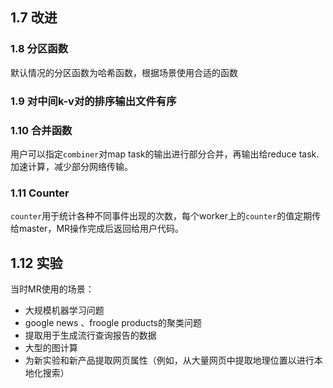 ## 1.7 改进

### 1.8 分区函数

默认情况的分区函数为哈希函数，根据场景使用合适的函数

### 1.9 对中间k-v对的排序输出文件有序

### 1.10 合并函数

用户可以指定`combiner`对map task的输出进行部分合并，再输出给reduce task. 加速计算，减少部分网络传输。

### 1.11 Counter

`counter`用于统计各种不同事件出现的次数，每个worker上的`counter`的值定期传给master，MR操作完成后返回给用户代码。

## 1.12 实验

当时MR使用的场景：

- 大规模机器学习问题
- google news 、froogle products的聚类问题
- 提取用于生成流行查询报告的数据
- 大型的图计算
- 为新实验和新产品提取网页属性（例如，从大量网页中提取地理位置以进行本地化搜索）